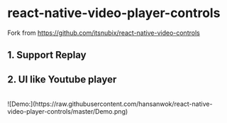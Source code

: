 # react-native-video-player-controls
Fork from https://github.com/itsnubix/react-native-video-controls
<br />
## 1. Support Replay
## 2. UI like Youtube player
<br />
![Demo:](https://raw.githubusercontent.com/hansanwok/react-native-video-player-controls/master/Demo.png)
